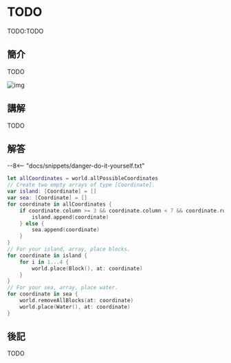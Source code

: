 # TODO

TODO:TODO

## 簡介

TODO

![img](https://imagedelivery.net/cdkaXPuFls5qlrh3GM4hfA/b1d5dc48-cc83-4128-00fc-de600dc24f00/public)

## 講解

TODO

## 解答

--8<-- "docs/snippets/danger-do-it-yourself.txt"

```swift linenums="1"
let allCoordinates = world.allPossibleCoordinates
// Create two empty arrays of type [Coordinate].
var island: [Coordinate] = []
var sea: [Coordinate] = []
for coordinate in allCoordinates {
    if coordinate.column >= 3 && coordinate.column < 7 && coordinate.row > 3 && coordinate.row < 7 {
        island.append(coordinate)
    } else {
        sea.append(coordinate)
    }
}
// For your island, array, place blocks.
for coordinate in island {
    for i in 1...4 {
        world.place(Block(), at: coordinate)
    }
}
// For your sea, array, place water.
for coordinate in sea {
    world.removeAllBlocks(at: coordinate)
    world.place(Water(), at: coordinate)
}
```

## 後記

TODO
